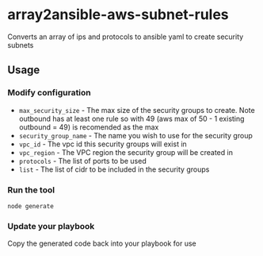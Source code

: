# array2ansible-aws-subnet-rules
Converts an array of ips and protocols to ansible yaml to create security subnets 

## Usage

### Modify configuration
 * `max_security_size` - The max size of the security groups to create.  Note outbound has at least one rule so with 49 (aws max of 50 - 1 existing outbound = 49) is recomended as the max
 * `security_group_name` - The name you wish to use for the security group
 * `vpc_id` - The vpc id this security groups will exist in
 * `vpc_region` - The VPC region the security group will be created in
 * `protocols` - The list of ports to be used
 * `list` - The list of cidr to be included in the security groups

 ### Run the tool
 ```
 node generate
 ```

 ### Update your playbook
 Copy the generated code back into your playbook for use
 